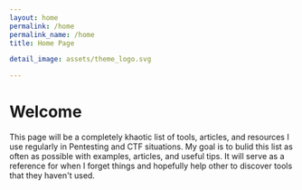 ```yaml
---
layout: home
permalink: /home
permalink_name: /home
title: Home Page

detail_image: assets/theme_logo.svg

---
```


# Welcome

This page will be a completely khaotic list of tools, articles, and resources I use regularly in Pentesting and CTF situations. My goal is to bulid this list as often as possible with examples, articles, and useful tips. It will serve as a reference for when I forget things and hopefully help other to discover tools that they haven't used.
